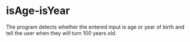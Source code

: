 # isAge-isYear
The program detects whether the entered input is age or year of birth and tell the user when they will turn 100 years old. 
